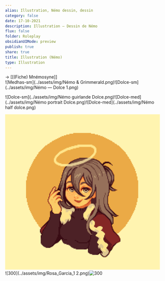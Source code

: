 ```yaml
---
alias: Illustration, Némo dessin, dessin
category: false
date: 17-10-2021
description: Illustration — Dessin de Némo
flux: false
folder: Roleplay
obsidianUIMode: preview
publish: true
share: true
title: Illustration (Némo)
type: Illustration
---
```


→ [[(Fiche) Mnémosyne]]  
![Medhas-sm](../assets/img/Némo & Grimmerald.png)![Dolce-sm](../assets/img/Némo — Dolce 1.png)  
  
![Dolce-sm](../assets/img/Némo guirlande Dolce.png)![Dolce-med](../assets/img/Némo portrait Dolce.png)![Dolce-med](../assets/img/Némo half dolce.png)  
  
![300](../assets/img/Rosa_Garcia_2.png)![300](../assets/img/Rosa_Garcia_1 2.png)![300](../assets/img/Mnemosyne.png)
